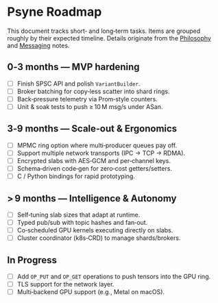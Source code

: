 # Psyne Roadmap

This document tracks short‑ and long‑term tasks.  Items are grouped roughly by
their expected timeline.  Details originate from the
[Philosophy](PHILOSOPHY.md) and [Messaging](MESSAGING.md) notes.

## 0‑3 months — MVP hardening

- [ ] Finish SPSC API and polish `VariantBuilder`.
- [ ] Broker batching for copy‑less scatter into shard rings.
- [ ] Back‑pressure telemetry via Prom‑style counters.
- [ ] Unit & soak tests to push ≥ 10 M msg/s under ASan.

## 3‑9 months — Scale‑out & Ergonomics

- [ ] MPMC ring option where multi‑producer queues pay off.
- [ ] Support multiple network transports (IPC → TCP → RDMA).
- [ ] Encrypted slabs with AES‑GCM and per‑channel keys.
- [ ] Schema‑driven code‑gen for zero‑cost getters/setters.
- [ ] C / Python bindings for rapid prototyping.

## > 9 months — Intelligence & Autonomy

- [ ] Self‑tuning slab sizes that adapt at runtime.
- [ ] Typed pub/sub with topic hashes and fan‑out.
- [ ] Co‑scheduled GPU kernels executing directly on slabs.
- [ ] Cluster coordinator (k8s‑CRD) to manage shards/brokers.

## In Progress

- [ ] Add `OP_PUT` and `OP_GET` operations to push tensors into the GPU ring.
- [ ] TLS support for the network layer.
- [ ] Multi‑backend GPU support (e.g., Metal on macOS).
